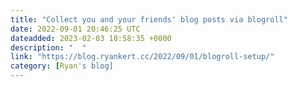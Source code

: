 ```yaml
---
title: "Collect you and your friends' blog posts via blogroll"
date: 2022-09-01 20:46:25 UTC
dateadded: 2023-02-03 18:58:35 +0000
description: "  "
link: "https://blog.ryankert.cc/2022/09/01/blogroll-setup/"
category: [Ryan's blog]
---
```

